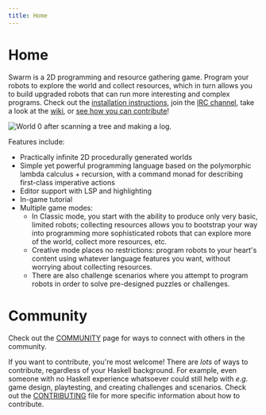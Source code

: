 ```yaml
---
title: Home
---
```


Home
====

Swarm is a 2D programming and resource gathering game. Program your
robots to explore the world and collect resources, which in turn
allows you to build upgraded robots that can run more interesting and
complex programs.  Check out the [installation
instructions](/installing), join the [IRC
channel](https://github.com/swarm-game/swarm/blob/main/COMMUNITY.md),
take a look at the [wiki](https://github.com/swarm-game/swarm/wiki),
or [see how you can
contribute](https://github.com/swarm-game/swarm/blob/main/CONTRIBUTING.md)!

![World 0 after scanning a tree and making a
log.](/images/tutorial/log.png)

Features include:

* Practically infinite 2D procedurally generated worlds
* Simple yet powerful programming language based on the polymorphic
  lambda calculus + recursion, with a command monad for describing
  first-class imperative actions
* Editor support with LSP and highlighting
* In-game tutorial
* Multiple game modes:
    - In Classic mode, you start with the ability to produce only very
      basic, limited robots; collecting resources allows you to
      bootstrap your way into programming more sophisticated robots
      that can explore more of the world, collect more resources, etc.
    - Creative mode places no restrictions: program robots to your
      heart's content using whatever language features you want,
      without worrying about collecting resources.
    - There are also challenge scenarios where you attempt to program
      robots in order to solve pre-designed puzzles or challenges.

Community
=========

Check out the
[COMMUNITY](https://github.com/swarm-game/swarm/blob/main/COMMUNITY.md)
page for ways to connect with others in the community.

If you want to contribute, you're most welcome!  There are *lots* of
ways to contribute, regardless of your Haskell background.  For
example, even someone with no Haskell experience whatsoever could
still help with *e.g.* game design, playtesting, and creating
challenges and scenarios.  Check out the
[CONTRIBUTING](https://github.com/swarm-game/swarm/blob/main/CONTRIBUTING.md)
file for more specific information about how to contribute.
